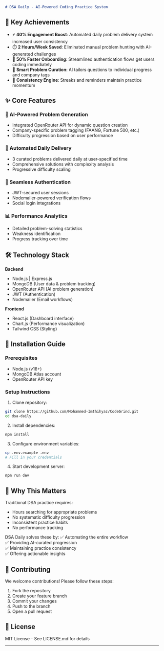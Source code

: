 
```markdown
# DSA Daily - AI-Powered Coding Practice System
```
## 🚀 Key Achievements

- ⚡ **40% Engagement Boost**: Automated daily problem delivery system increased user consistency
- ⏱️ **2 Hours/Week Saved**: Eliminated manual problem hunting with AI-generated challenges
- 🚪 **50% Faster Onboarding**: Streamlined authentication flows get users coding immediately
- 🤖 **Smart Problem Curation**: AI tailors questions to individual progress and company tags
- 📆 **Consistency Engine**: Streaks and reminders maintain practice momentum

## ✨ Core Features

### 🧠 AI-Powered Problem Generation
- Integrated OpenRouter API for dynamic question creation
- Company-specific problem tagging (FAANG, Fortune 500, etc.)
- Difficulty progression based on user performance

### 🔄 Automated Daily Delivery
- 3 curated problems delivered daily at user-specified time
- Comprehensive solutions with complexity analysis
- Progressive difficulty scaling

### 🔐 Seamless Authentication
- JWT-secured user sessions
- Nodemailer-powered verification flows
- Social login integrations

### 📊 Performance Analytics
- Detailed problem-solving statistics
- Weakness identification
- Progress tracking over time

## 🛠️ Technology Stack

**Backend**
- Node.js | Express.js
- MongoDB (User data & problem tracking)
- OpenRouter API (AI problem generation)
- JWT (Authentication)
- Nodemailer (Email workflows)

**Frontend**
- React.js (Dashboard interface)
- Chart.js (Performance visualization)
- Tailwind CSS (Styling)

## 🚀 Installation Guide

### Prerequisites
- Node.js (v18+)
- MongoDB Atlas account
- OpenRouter API key

### Setup Instructions

1. Clone repository:
```bash
git clone https://github.com/Mohammed-Imthihyaz/CodeGrind.git
cd dsa-daily
```

2. Install dependencies:
```bash
npm install
```

3. Configure environment variables:
```bash
cp .env.example .env
# Fill in your credentials
```

4. Start development server:
```bash
npm run dev
```

## 🌟 Why This Matters

Traditional DSA practice requires:
- Hours searching for appropriate problems
- No systematic difficulty progression
- Inconsistent practice habits
- No performance tracking

DSA Daily solves these by:
✅ Automating the entire workflow  
✅ Providing AI-curated progression  
✅ Maintaining practice consistency  
✅ Offering actionable insights  

## 🤝 Contributing

We welcome contributions! Please follow these steps:
1. Fork the repository
2. Create your feature branch
3. Commit your changes
4. Push to the branch
5. Open a pull request

## 📄 License

MIT License - See LICENSE.md for details

---
```
